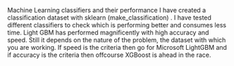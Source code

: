 <h>Machine Learning classifiers and their performance</h>
I have created a classification dataset with sklearn (make_classification) . I have tested different classifiers to check which is performing better and consumes less time. Light GBM has performed magnificently with high accuracy and speed. Still it depends on the nature of the problem, the dataset with which you are working. If speed is the criteria then go for Microsoft LightGBM and if accuracy is the criteria then offcourse XGBoost is ahead in the race.
